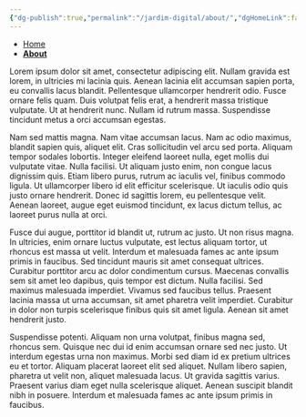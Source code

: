 ```yaml
---
{"dg-publish":true,"permalink":"/jardim-digital/about/","dgHomeLink":false,"dgPassFrontmatter":false}
---
```



- [Home](Home.md)
- [**About**](About.md)

Lorem ipsum dolor sit amet, consectetur adipiscing elit. Nullam gravida est lorem, in ultricies mi lacinia quis. Aenean lacinia elit accumsan sapien porta, eu convallis lacus blandit. Pellentesque ullamcorper hendrerit odio. Fusce ornare felis quam. Duis volutpat felis erat, a hendrerit massa tristique vulputate. Ut at hendrerit nunc. Nullam id rutrum massa. Suspendisse tincidunt metus a orci accumsan egestas.

Nam sed mattis magna. Nam vitae accumsan lacus. Nam ac odio maximus, blandit sapien quis, aliquet elit. Cras sollicitudin vel arcu sed porta. Aliquam tempor sodales lobortis. Integer eleifend laoreet nulla, eget mollis dui vulputate vitae. Nulla facilisi. Ut aliquam justo enim, non congue lacus dignissim quis. Etiam libero purus, rutrum ac iaculis vel, finibus commodo ligula. Ut ullamcorper libero id elit efficitur scelerisque. Ut iaculis odio quis justo ornare hendrerit. Donec id sagittis lorem, eu pellentesque velit. Aenean laoreet, augue eget euismod tincidunt, ex lacus dictum tellus, ac laoreet purus nulla at orci.

Fusce dui augue, porttitor id blandit ut, rutrum ac justo. Ut non risus magna. In ultricies, enim ornare luctus vulputate, est lectus aliquam tortor, ut rhoncus est massa ut velit. Interdum et malesuada fames ac ante ipsum primis in faucibus. Sed tincidunt mauris sit amet consequat ultrices. Curabitur porttitor arcu ac dolor condimentum cursus. Maecenas convallis sem sit amet leo dapibus, quis tempor est dictum. Nulla facilisi. Sed maximus malesuada imperdiet. Vivamus sed faucibus tellus. Praesent lacinia massa ut urna accumsan, sit amet pharetra velit imperdiet. Curabitur in dolor non turpis scelerisque finibus quis sit amet ligula. Aenean sit amet hendrerit justo.

Suspendisse potenti. Aliquam non urna volutpat, finibus magna sed, rhoncus sem. Quisque nec dui id enim accumsan ornare sed nec justo. Ut interdum egestas urna non maximus. Morbi sed diam id ex pretium ultrices eu et tortor. Aliquam placerat laoreet elit sed aliquet. Nullam libero sapien, pharetra ut velit non, aliquet malesuada lacus. Ut gravida sagittis varius. Praesent varius diam eget nulla scelerisque aliquet. Aenean suscipit blandit nibh in posuere. Interdum et malesuada fames ac ante ipsum primis in faucibus.
